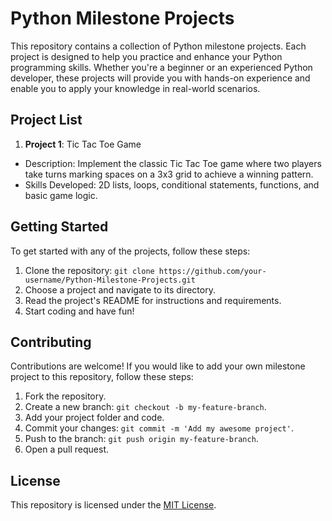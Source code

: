 # Python Milestone Projects

This repository contains a collection of Python milestone projects. Each project is designed to help you practice and enhance your Python programming skills. Whether you're a beginner or an experienced Python developer, these projects will provide you with hands-on experience and enable you to apply your knowledge in real-world scenarios.

## Project List

1. **Project 1**: Tic Tac Toe Game
- Description: Implement the classic Tic Tac Toe game where two players take turns marking spaces on a 3x3 grid to achieve a winning pattern.
- Skills Developed: 2D lists, loops, conditional statements, functions, and basic game logic.

## Getting Started

To get started with any of the projects, follow these steps:

1. Clone the repository: `git clone https://github.com/your-username/Python-Milestone-Projects.git`
2. Choose a project and navigate to its directory.
3. Read the project's README for instructions and requirements.
4. Start coding and have fun!

## Contributing

Contributions are welcome! If you would like to add your own milestone project to this repository, follow these steps:

1. Fork the repository.
2. Create a new branch: `git checkout -b my-feature-branch`.
3. Add your project folder and code.
4. Commit your changes: `git commit -m 'Add my awesome project'`.
5. Push to the branch: `git push origin my-feature-branch`.
6. Open a pull request.

## License

This repository is licensed under the [MIT License](LICENSE).
